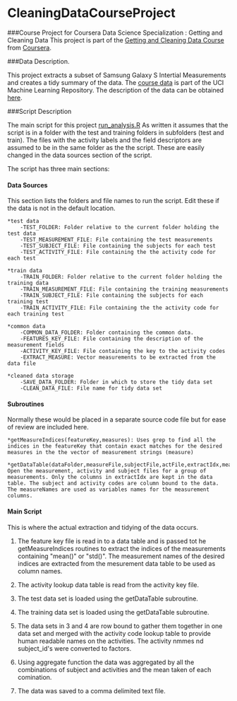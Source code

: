 CleaningDataCourseProject
=========================

###Course Project for Coursera Data Science Specialization : Getting and Cleaning Data
This project is part of the [Getting and Cleaning Data Course](https://www.coursera.org/course/getdata) from [Coursera](www.coursera.org).

###Data Description.

This project extracts a subset of Samsung Galaxy S Intertial Measurements and creates a tidy summary of the data.
The [course data](http://archive.ics.uci.edu/ml/datasets/Human+Activity+Recognition+Using+Smartphones) is part of the UCI Machine Learning Repository. The 
description of the data can be obtained [here](http://archive.ics.uci.edu/ml/datasets/Human+Activity+Recognition+Using+Smartphones).

###Script Description

The main script for this project [run_analysis.R](https://github.com/MattLWhitaker/CleaningDataCourseProject/blob/master/run_analysis.R)
As written it assumes that the script is in a folder with the test and training folders in subfolders (test and train). The files with the
activity labels and the field descriptors are assumed to be in the same folder as the the script. These are easily changed in the data sources
section of the script.

The script has three main sections:

#### Data Sources

This section lists the folders and file names to run the script. Edit these if the data is not in the default location.

    *test data
        -TEST_FOLDER: Folder relative to the current folder holding the test data
        -TEST_MEASUREMENT_FILE: File containing the test measurements
        -TEST_SUBJECT_FILE: File containing the subjects for each test
        -TEST_ACTIVITY_FILE: File containing the the activity code for each test

    *train data
        -TRAIN_FOLDER: Folder relative to the current folder holding the training data
        -TRAIN_MEASUREMENT_FILE: File containing the training measurements
        -TRAIN_SUBJECT_FILE: File containing the subjects for each training test
        -TRAIN_ACTIVITY_FILE: File containing the the activity code for each training test

    *common data
        -COMMON_DATA_FOLDER: Folder containing the common data.
        -FEATURES_KEY_FILE: File containing the description of the measurement fields
        -ACTIVITY_KEY_FILE: File containing the key to the activity codes
        -EXTRACT_MEASURE: Vector measurements to be extracted from the data file

    *cleaned data storage
        -SAVE_DATA_FOLDER: Folder in which to store the tidy data set
        -CLEAN_DATA_FILE: File name for tidy data set
        
        
#### Subroutines

Normally these would be placed in a separate source code file but for ease of review are included here.

    *getMeasureIndices(featureKey,measures): Uses grep to find all the indices in the featureKey that contain exact matches for the desired                 measures in the the vector of measurement strings (measure)
    
    *getDataTable(dataFolder,measureFile,subjectFile,actFile,extractIdx,measureNames): Open the measurement, activity and subject files for a group of measurements. Only the columns in extractIdx are kept in the data table. The subject and activity codes are column bound to the data. The measureNames are used as variables names for the measurement columns.

#### Main Script
This is where the actual extraction and tidying of the data occurs.
1. The feature key file is read in to a data table and is passed tot he getMeasureIndices routines to extract the indices of the measurements containing "mean()" or "std()". The measurement names of the desired indices are extracted from the mesurement data table to be used as column names.

2. The activity lookup data table is read from the activity key file.

3. The test data set is loaded using the getDataTable subroutine.

4. The training data set is loaded using the getDataTable subroutine.

5. The data sets in 3 and 4 are row bound to gather them together in one data set and merged with the activity code lookup table to provide human readable names on the activities. The activity nmmes nd subject_id's were converted to factors.

6. Using aggregate function the data was aggregated by all the combinations of subject and activities and the mean taken of each comination.

7. The data was saved to a comma delimited text file.
